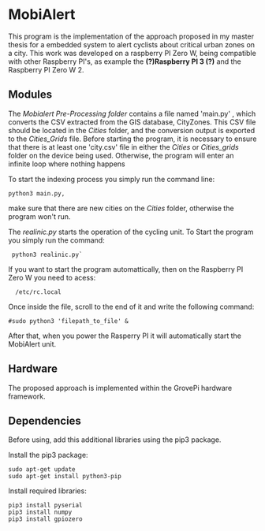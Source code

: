 # MobiAlert 

This program is the implementation of the approach proposed in my master thesis for a embedded system to alert cyclists about critical urban zones on a city. 
This work was developed on a raspberry PI Zero W, being compatible with other Raspberry PI's, as example the **(?)Raspberry PI 3 (?)** and the Raspberry PI Zero W 2.

## Modules

The *Mobialert Pre-Processing folder* contains a file named 'main.py' , which converts the CSV extracted from the GIS database, CityZones. This CSV file should be located in the *Cities* folder, and the conversion output is exported to the *Cities_Grids* file.
Before starting the program, it is necessary to ensure that there is at least one 'city.csv' file in either the *Cities* or *Cities_grids* folder on the device being used. Otherwise, the program will enter an infinite loop where nothing happens

To start the indexing process you simply run the command line: 

```
python3 main.py,
```

make sure that there are new cities on the *Cities* folder, otherwise the program won't run.

The *realinic.py* starts the operation of the cycling unit. To Start the program you simply run the command: 

```
 python3 realinic.py`
```

If you want to start the program automattically, then on the Raspberry PI Zero W you need to acess: 

```
  /etc/rc.local 
  ```

Once inside the file, scroll to the end of it and write the following command: 

```
#sudo python3 'filepath_to_file' &
```

After that, when you power the Rasperry PI it will automatically start the MobiAlert unit.

## Hardware
The proposed approach is implemented within the GrovePi hardware framework.

## Dependencies
Before using,  add this additional libraries using the pip3 package.

Install the pip3 package:
```
sudo apt-get update
sudo apt-get install python3-pip
```

Install required libraries:
```
pip3 install pyserial
pip3 install numpy
pip3 install gpiozero
```

